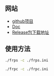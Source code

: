 

## 网站

- [github项目](https://github.com/fatedier/frp)
- [Doc](https://gofrp.org/docs/)
- [Release包下载地址](https://github.com/fatedier/frp/releases)

## 使用方法

```bash
./frps -c ./frps.ini

./frpc -c ./frpc.ini
```
